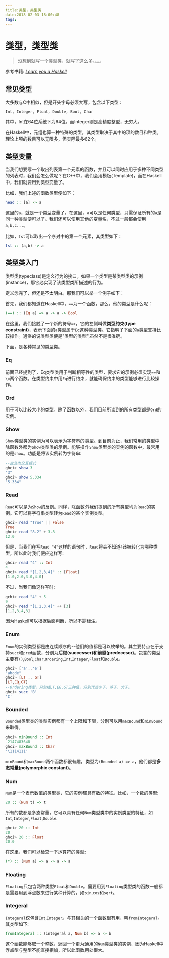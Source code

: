 ```yaml
---
title:类型，类型类
date:2018-02-03 18:00:48
tags:
---
```


# 类型，类型类

> 没想到就写一个类型类，就写了这么多。。。。

<!--more-->

参考书籍: [_Learn you a Haskell_](http://learnyouahaskell.com/) 

## 常见类型
大多数与C中相似，但是开头字母必须大写，包含以下类型：
```
Int, Integer, Float, Double, Bool, Char
```
其中，Int在64位系统下为64位。而Integer则是高精度整型，无穷大。

在Haskell中，元组也算一种特殊的类型，其类型取决于其中的项的数目和种类。理论上项的数目可以无限多，但实际最多62个。

## 类型变量
当我们想要写一个取出列表第一个元素的函数，并且可以同时应用于多种不同类型的列表时，我们会怎么做呢？在C++中，我们会用模板(Template)，而在Haskell中，我们就要用到类型变量了。

比如，我们上述的函数类型便如下：
```Haskell
head :: [a] -> a
```
这里的`a`，就是一个类型变量了。在这里，`a`可以是任何类型，只需保证所有的`a`是同一种类型便可以了。我们还可以使用其他的变量名，不过一般都会使用`a,b,c...`。

比如，`fst`可以取出一个序对中的第一个元素，其类型如下：
```Haskell
fst :: (a,b) -> a
```

## 类型类入门
类型类(typeclass)是定义行为的接口。如果一个类型是某类型类的示例(instance)，那它必实现了该类型类所描述的行为。

定义念完了，但还是不太明白。那我们可以举一个例子如下：

首先，我们都知道在Haskell中，`==`为一个函数，那么，他的类型是什么呢：
```Haskell
(==) :: (Eq a) => a -> a -> Bool
```
在这里，我们接触了一个新的符号`=>`，它的左侧叫做**类型约束(type constraint)**，表示下面的`a`类型属于`Eq`这种类型类。它指明了下面的`a`类型支持比较操作。通俗的说类型类便是"类型的类型",虽然不是很准确。

下面，是各种常见的类型类。

### Eq
前面已经提到了，Eq类型类用于判断相等性的类型，要求它的示例必须实现`==`和`\=`两个函数。在类型约束中用`Eq`进行约束，就能确保约束的类型能够进行比较操作。
### Ord
用于可以比较大小的类型。除了函数以外，我们目前所谈到的所有类型都是`Ord`的实例。
### Show
`Show`类型类的实例为可以表示为字符串的类型。到目前为止，我们常用的类型中除函数外都为`Show`类型类的示例。能够操作`Show`类型类的实例的函数中，最常用的是`show`。功能是将该实例转为字符串:
```Haskell
--此处为交互模式
ghci> show 3
"3"
ghci> show 5.334
"5.334"
```
### Read
`Read`可以是为`Show`的反例。同样，除函数外我们提到的所有类型均为`Read`的实例。它可以将字符串类型转为`Read`的某个实例类型。
```Haskell
ghci> read "True" || False
True
ghci> read "8.2" + 3.8
12.0
```
但是，当我们在写`Read "4"`这样的语句时，`Read`将会不知道`4`该被转化为哪种类型，所以此时我们便应这样写:
```Haskell
ghci> read "4" :: Int
4
ghci> read "[1,2,3,4]" :: [Float]
[1.0,2.0,3.0,4.0]
```
不过，当我们像这样写时:

```Haskell
gchi> read "4" + 5
9
ghci> read "[1,2,3,4]" ++ [3]
[1,2,3,4,3]
```
因为Haskell可以根据后面判断，所以不需标注。
### Enum
`Enum`的实例类型都是由连续顺序的--他们的值都是可以枚举的。其主要特点在于支持`succ`和`pred`函数，分别为**后继(successer)**和**前缀(predecesor)**。包含的类型主要有`()`,`Bool`,`Char`,`Ordering`,`Int`,`Integer`,`Float`和`Double`。
```Haskell
ghci> ['a'..'e']
"abcde"
ghci> [LT .. GT]	
[LT,EQ,GT]
--Ordering类型，只包括LT,EQ,GT三种值，分别代表小于，等于，大于。
ghci> succ 'B'
'C'
```
### Bounded
`Bounded`类型类的类型实例都有一个上限和下限，分别可以用`maxBound`和`minBound`来取得。
```Haskell
ghci> minBound :: Int
-2147483648
ghci> maxBound :: Char
'\1114111'
```
`minBound`和`maxBound`两个函数都很有趣，类型为`(Bounded a) => a`，他们都是**多态常量(polymorphic constant)**。
### Num
`Num`是一个表示数值的类型类，它的实例都具有数的特征。比如，一个数的类型:
```Haskell
20 :: (Num t) => t
```
所有的数都是多态常量，它可以具有任何`Num`类型类中的实例类型的特征，如`Int`,`Integer`,`Float`,`Double`.
```Haskell
ghci> 20 :: Int
20
ghci> 20 :: Float
20.0
```
在这里，我们可以检查一下运算符的类型:
```Haskell
(*) :: (Num a) => a -> a -> a
```
### Floating
`Floating`只包含两种类型`Float`和`Double`。需要用到`Floating`类型类的函数一般都是需要用到浮点数来进行某种计算的，如`sin`,`cos`和`sqrt`。
### Integeral
`Integeral`仅包含`Int`,`Integer`。与其相关的一个函数很有用，叫`fromIntegeral`。其类型如下:
```Haskell
fromIntegeral :: (integeral a, Num b) => a -> b
```
这个函数能够取一个整数，返回一个更为通用的`Num`类型类的实例，因为Haskell中浮点型与整型不能直接相加，所以此函数用处很大。